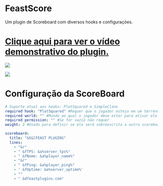 # FeastScore
Um plugin de Scoreboard com diversos hooks e configurações.

# [Clique aqui para ver o vídeo demonstrativo do plugin.](https://youtu.be/gdYQ47cKQlE])

![](https://i.imgur.com/JGSneqb.gif)

![](https://i.imgur.com/9Xsftok.gif)
    
# Configuração da ScoreBoard

```yaml
# Suporte atual aos hooks: PlotSquared e SimpleClans
required hook: "PlotSquared" #Requer que o jogador esteja em um terreno dominado.
required world: "" #Mundo ao qual o jogador deve estar para ativar ela
required permission: "" #Se for vazio não requer
weight: 2 #Usado para definir se ela será sobreescrita a outra scoreboard

scoreboard:
  title: "&5&lFEAST PLUGINS"
  lines:
    - "&r"
    - " &fTPS: &a%server_tps%"
    - " &fNome: &a%player_name%"
    - "&r"
    - " &fPing: &a%player_ping%"
    - ' &fUptime: &a%server_uptime%'
    - ""
    - " &dfeastplugins.com"

```
